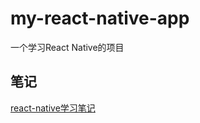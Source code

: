 # my-react-native-app

一个学习React Native的项目

## 笔记  

[react-native学习笔记](https://github.com/clydeqin7/water-drop/tree/master/react-native)
